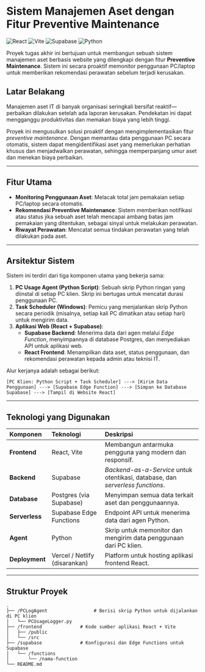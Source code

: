 # Sistem Manajemen Aset dengan Fitur Preventive Maintenance 

![React](https://img.shields.io/badge/react-%2320232a.svg?style=for-the-badge&logo=react&logoColor=%2361DAFB)
![Vite](https://img.shields.io/badge/vite-%23646CFF.svg?style=for-the-badge&logo=vite&logoColor=white)
![Supabase](https://img.shields.io/badge/Supabase-3ECF8E?style=for-the-badge&logo=supabase&logoColor=white)
![Python](https://img.shields.io/badge/python-3670A0?style=for-the-badge&logo=python&logoColor=ffdd54)

Proyek tugas akhir ini bertujuan untuk membangun sebuah sistem manajemen aset berbasis website yang dilengkapi dengan fitur **Preventive Maintenance**. Sistem ini secara proaktif memonitor penggunaan PC/laptop untuk memberikan rekomendasi perawatan sebelum terjadi kerusakan.

## Latar Belakang

Manajemen aset IT di banyak organisasi seringkali bersifat reaktif—perbaikan dilakukan setelah ada laporan kerusakan. Pendekatan ini dapat mengganggu produktivitas dan memakan biaya yang lebih tinggi.

Proyek ini mengusulkan solusi proaktif dengan mengimplementasikan fitur *preventive maintenance*. Dengan memantau data penggunaan PC secara otomatis, sistem dapat mengidentifikasi aset yang memerlukan perhatian khusus dan menjadwalkan perawatan, sehingga memperpanjang umur aset dan menekan biaya perbaikan.

---

## Fitur Utama
* **Monitoring Penggunaan Aset**: Melacak total jam pemakaian setiap PC/laptop secara otomatis.
* **Rekomendasi Preventive Maintenance**: Sistem memberikan notifikasi atau status jika sebuah aset telah mencapai ambang batas jam pemakaian yang ditentukan, sebagai sinyal untuk melakukan perawatan.
* **Riwayat Perawatan**: Mencatat semua tindakan perawatan yang telah dilakukan pada aset.

---

## Arsitektur Sistem

Sistem ini terdiri dari tiga komponen utama yang bekerja sama:

1.  **PC Usage Agent (Python Script)**: Sebuah skrip Python ringan yang diinstal di setiap PC klien. Skrip ini bertugas untuk mencatat durasi penggunaan PC.
2.  **Task Scheduler (Windows)**: Pemicu yang menjalankan skrip Python secara periodik (misalnya, setiap kali PC dimatikan atau setiap hari) untuk mengirim data.
3.  **Aplikasi Web (React + Supabase)**:
    * **Supabase Backend**: Menerima data dari agen melalui *Edge Function*, menyimpannya di database Postgres, dan menyediakan API untuk aplikasi web.
    * **React Frontend**: Menampilkan data aset, status penggunaan, dan rekomendasi perawatan kepada admin atau teknisi IT.

Alur kerjanya adalah sebagai berikut:
```
[PC Klien: Python Script + Task Scheduler] ---> [Kirim Data Penggunaan] ---> [Supabase Edge Function] ---> [Simpan ke Database Supabase] ---> [Tampil di Website React]
```

---

## Teknologi yang Digunakan

| Komponen | Teknologi | Deskripsi |
| :--- | :--- | :--- |
| **Frontend** | React, Vite | Membangun antarmuka pengguna yang modern dan responsif. |
| **Backend** | Supabase | *Backend-as-a-Service* untuk otentikasi, database, dan *serverless functions*. |
| **Database** | Postgres (via Supabase) | Menyimpan semua data terkait aset dan penggunaannya. |
| **Serverless**| Supabase Edge Functions | Endpoint API untuk menerima data dari agen Python. |
| **Agent** | Python | Skrip untuk memonitor dan mengirim data penggunaan dari PC klien. |
| **Deployment** | Vercel / Netlify (disarankan) | Platform untuk hosting aplikasi frontend React. |

---


## Struktur Proyek

```
.
├── /PCLogAgent                 # Berisi skrip Python untuk dijalankan di PC klien
│   └── PCUsageLogger.py
├── /frontend              # Kode sumber aplikasi React + Vite
│   ├── /public
│   └── /src
├── /supabase              # Konfigurasi dan Edge Functions untuk Supabase
│   └── /functions
│       └── /nama-function
└── README.md
```

